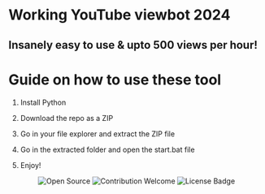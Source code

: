 # Working YouTube viewbot 2024   
       
## Insanely easy to use & upto 500 views per hour!      
   
# Guide on how to use these tool
   
1. Install Python    
      
2. Download the repo as a ZIP     
    
3. Go in your file explorer and extract the ZIP file     
  
4. Go in the extracted folder and open the start.bat file   
 
5. Enjoy! 
   
<p align="center"> 
  <img src="https://badges.frapsoft.com/os/v1/open-source.svg?v=103" alt="Open Source">  
  <img src="https://img.shields.io/badge/contributions-welcome-brightgreen.svg?style=flat" alt="Contribution Welcome">   
  <img src="https://img.shields.io/badge/License-GPLv3-blue.svg" alt="License Badge">        
</p>  